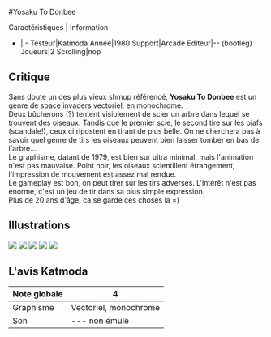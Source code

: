 #Yosaku To Donbee

Caractéristiques | Information
- | -
Testeur|Katmoda
Année|1980
Support|Arcade
Editeur|-- (bootleg)
Joueurs|2
Scrolling|nop

## Critique
Sans doute un des plus vieux shmup référencé, <b>Yosaku To Donbee</b> est un genre de space invaders vectoriel, en monochrome.<br/>Deux bûcherons (?) tentent visiblement de scier un arbre dans lequel se trouvent des oiseaux. Tandis que le premier scie, le second tire sur les piafs (scandale!), ceux ci ripostent en tirant de plus belle. On ne cherchera pas à savoir quel genre de tirs les oiseaux peuvent bien laisser tomber en bas de l'arbre...<br/>Le graphisme, datant de 1979, est bien sur ultra minimal, mais l'animation n'est pas mauvaise. Point noir, les oiseaux scientillent étrangement, l'impression de mouvement est assez mal rendue.<br/>Le gameplay est bon, on peut tirer sur les tirs adverses. L'intérêt n'est pas énorme, c'est un jeu de tir dans sa plus simple expression.<br/>Plus de 20 ans d'âge, ca se garde ces choses la =)

## Illustrations
![](http://www.shmup.com/images/thumbs/yosakdon.gif)
![](http://www.shmup.com/images/thumbs/)
![](http://www.shmup.com/images/thumbs/)
![](http://www.shmup.com/images/thumbs/)
![](http://www.shmup.com/images/thumbs/)

## L'avis Katmoda
Note globale|4
-|-
Graphisme|Vectoriel, monochrome
Son|--- non émulé
